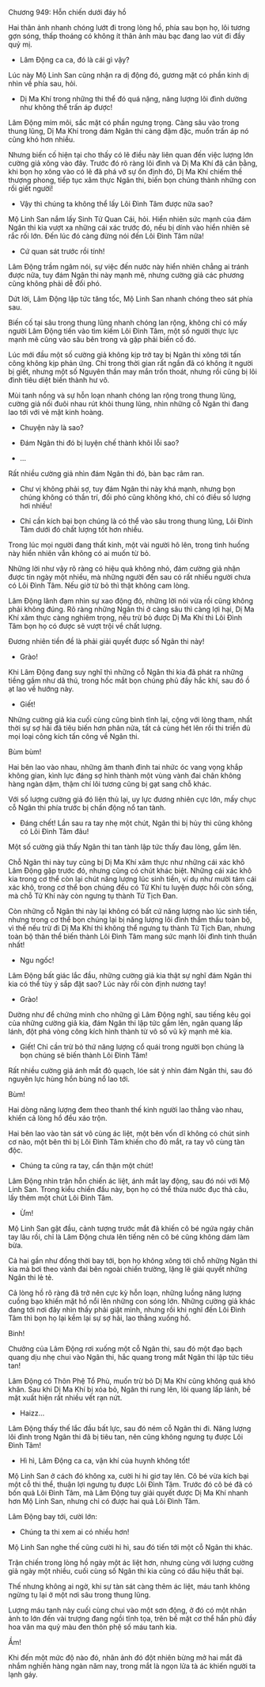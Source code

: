 




Chương 949: Hỗn chiến dưới đáy hồ


Hai thân ảnh nhanh chóng lướt đi trong lòng hồ, phía sau bọn họ, lôi tương gợn sóng, thấp thoáng có không ít thân ảnh màu bạc đang lao vút đi đầy quỷ mị.

- Lâm Động ca ca, đó là cái gì vậy?

Lúc này Mộ Linh San cũng nhận ra dị động đó, gương mặt có phần kinh dị nhìn về phía sau, hỏi.

- Dị Ma Khí trong những thi thể đó quá nặng, năng lượng lôi đình dường như không thể trấn áp được!

Lâm Động mím môi, sắc mặt có phần ngưng trọng. Càng sâu vào trong thung lũng, Dị Ma Khí trong đám Ngân thi càng đậm đặc, muốn trấn áp nó cũng khó hơn nhiều.

Nhưng biến cố hiện tại cho thấy có lẽ điều này liên quan đến việc lượng lớn cường giả xông vào đây. Trước đó rõ ràng lôi đình và Dị Ma Khí đã cân bằng, khi bọn họ xông vào có lẽ đã phá vỡ sự ổn định đó, Dị Ma Khí chiếm thế thượng phong, tiếp tục xâm thực Ngân thi, biến bọn chúng thành những con rối giết người!

- Vậy thì chúng ta không thể lấy Lôi Đình Tâm được nữa sao?

Mộ Linh San nắm lấy Sinh Tử Quan Cái, hỏi. Hiển nhiên sức mạnh của đám Ngân thi kia vượt xa những cái xác trước đó, nếu bị dính vào hiển nhiên sẽ rắc rối lớn. Đến lúc đó càng đừng nói đến Lôi Đình Tâm nữa!

- Cứ quan sát trước rồi tính!

Lâm Động trầm ngâm nói, sự việc đến nước này hiển nhiên chẳng ai tránh được nữa, tuy đám Ngân thi này mạnh mẽ, nhưng cường giả các phương cũng không phải dễ đối phó.

Dứt lời, Lâm Động lập tức tăng tốc, Mộ Linh San nhanh chóng theo sát phía sau.

Biến cố tại sâu trong thung lũng nhanh chóng lan rộng, không chỉ có mấy người Lâm Động tiến vào tìm kiếm Lôi Đình Tâm, một số người thực lực mạnh mẽ cũng vào sâu bên trong và gặp phải biến cố đó.

Lúc mới đầu một số cường giả không kịp trở tay bị Ngân thi xông tới tấn công không kịp phản ứng. Chỉ trong thời gian rất ngắn đã có không ít người bị giết, nhưng một số Nguyên thần may mắn trốn thoát, nhưng rồi cũng bị lôi đình tiêu diệt biến thành hư vô.

Mùi tanh nồng và sự hỗn loạn nhanh chóng lan rộng trong thung lũng, cường giả nối đuôi nhau rút khỏi thung lũng, nhìn những cỗ Ngân thi đang lao tới với vẻ mặt kinh hoàng.

- Chuyện này là sao?

- Đám Ngân thi đó bị luyện chế thành khôi lỗi sao?

- …

Rất nhiều cường giả nhìn đám Ngân thi đó, bàn bạc râm ran.

- Chư vị không phải sợ, tuy đám Ngân thi này khá mạnh, nhưng bọn chúng không có thần trí, đối phó cũng không khó, chỉ có điều số lượng hơi nhiều!

- Chỉ cần kích bại bọn chúng là có thể vào sâu trong thung lũng, Lôi Đình Tâm dưới đó chất lượng tốt hơn nhiều.

Trong lúc mọi người đang thất kinh, một vài người hô lên, trong tình huống này hiển nhiên vẫn không có ai muốn từ bỏ.

Những lời như vậy rõ ràng có hiệu quả không nhỏ, đám cường giả nhận được tin ngày một nhiều, mà những người đến sau có rất nhiều người chưa có Lôi Đình Tâm. Nếu giờ từ bỏ thì thật không cam lòng.

Lâm Động lãnh đạm nhìn sự xao động đó, những lời nói vừa rồi cũng không phải không đúng. Rõ ràng những Ngân thi ở càng sâu thì càng lợi hại, Dị Ma Khí xâm thực càng nghiêm trọng, nếu trừ bỏ được Dị Ma Khí thì Lôi Đình Tâm bọn họ có được sẽ vượt trội về chất lượng.

Đương nhiên tiền đề là phải giải quyết được số Ngân thi này!

- Grào!

Khi Lâm Động đang suy nghĩ thì những cỗ Ngân thi kia đã phát ra những tiềng gầm như dã thú, trong hốc mắt bọn chúng phủ đầy hắc khí, sau đó ồ ạt lao về hướng này.

- Giết!

Những cường giả kia cuối cùng cũng bình tĩnh lại, cộng với lòng tham, nhất thời sự sợ hãi đã tiêu biến hơn phân nửa, tất cả cùng hét lên rồi thi triển đủ mọi loại công kích tấn công về Ngân thi.

Bùm bùm!

Hai bên lao vào nhau, những âm thanh đinh tai nhức óc vang vọng khắp không gian, kình lực đáng sợ hình thành một vùng vành đai chân không hàng ngàn dặm, thậm chí lôi tương cũng bị gạt sang chỗ khác.

Với số lượng cường giả đó liên thủ lại, uy lực đương nhiên cực lớn, mấy chục cỗ Ngân thi phía trước bị chấn động nổ tan tành.

- Đáng chết! Lần sau ra tay nhẹ một chút, Ngân thi bị hủy thì cũng không có Lôi Đình Tâm đâu!

Một số cường giả thấy Ngân thi tan tành lập tức thấy đau lòng, gầm lên.

Chỗ Ngân thi này tuy cũng bị Dị Ma Khí xâm thực như những cái xác khô Lâm Động gặp trước đó, nhưng cũng có chút khác biệt. Những cái xác khô kia trong cơ thể còn lại chút năng lượng lúc sinh tiền, ví dụ như mười tám cái xác khô, trong cơ thể bọn chúng đều có Tử Khí tu luyện được hồi còn sống, mà chỗ Tử Khí này còn ngưng tụ thành Tử Tịch Đan.

Còn những cỗ Ngân thi này lại không có bất cứ năng lượng nào lúc sinh tiền, nhưng trong cơ thể bọn chúng lại bị năng lượng lôi đình thẩm thấu toàn bộ, vì thế nếu trừ đi Dị Ma Khí thì không thể ngưng tụ thành Tử Tịch Đan, nhưng toàn bộ thân thể biến thành Lôi Đình Tâm mang sức mạnh lôi đình tinh thuần nhất!

- Ngu ngốc!

Lâm Động bất giác lắc đầu, những cường giả kia thật sự nghĩ đám Ngân thi kia có thể tùy ý sắp đặt sao? Lúc này rồi còn định nương tay!

- Grào!

Dường như để chứng minh cho những gì Lâm Động nghĩ, sau tiếng kêu gọi của những cường giả kia, đám Ngân thi lập tức gầm lên, ngân quang lấp lánh, đột phá vòng công kích hình thành từ vô số vũ kỹ mạnh mẽ kia.

- Giết! Chỉ cần trừ bỏ thứ năng lượng cổ quái trong người bọn chúng là bọn chúng sẽ biến thành Lôi Đình Tâm!

Rất nhiều cường giả ánh mắt đỏ quạch, lóe sát ý nhìn đám Ngân thi, sau đó nguyên lực hùng hồn bùng nổ lao tới.

Bùm!

Hai dòng năng lượng đem theo thanh thế kinh người lao thẳng vào nhau, khiến cả lòng hồ đều xáo trộn.

Hai bên lao vào tàn sát vô cùng ác liệt, một bên vốn dĩ không có chút sinh cơ nào, một bên thì bị Lôi Đình Tâm khiến cho đỏ mắt, ra tay vô cùng tàn độc.

- Chúng ta cũng ra tay, cẩn thận một chút!

Lâm Động nhìn trận hỗn chiến ác liệt, ánh mắt lay động, sau đó nói với Mộ Linh San. Trong kiểu chiến đấu này, bọn họ có thể thừa nước đục thả câu, lấy thêm một chút Lôi Đình Tâm.

- Ừm!

Mộ Linh San gật đầu, cảnh tượng trước mắt đã khiến cô bé ngứa ngáy chân tay lâu rồi, chỉ là Lâm Động chưa lên tiếng nên cô bé cũng không dám làm bừa.

Cả hai gần như đồng thời bay tới, bọn họ không xông tới chỗ những Ngân thi kia mà bơi theo vành đai bên ngoài chiến trường, lặng lẽ giải quyết những Ngân thi lẻ tẻ.

Cả lòng hồ rõ ràng đã trở nên cực kỳ hỗn loạn, những luồng năng lượng cuồng bạo khiến mặt hồ nổi lên những con sóng lớn. Những cường giả khác đang tới nơi đây nhìn thấy phải giật mình, nhưng rồi khi nghĩ đến Lôi Đình Tâm thì bọn họ lại kềm lại sự sợ hãi, lao thẳng xuống hồ.

Binh!

Chưởng của Lâm Động rơi xuống một cỗ Ngân thi, sau đó một đạo bạch quang dịu nhẹ chui vào Ngân thi, hắc quang trong mắt Ngân thi lập tức tiêu tan!

Lâm Động có Thôn Phệ Tổ Phù, muốn trừ bỏ Dị Ma Khí cũng không quá khó khăn. Sau khi Dị Ma Khí bị xóa bỏ, Ngân thi rung lên, lôi quang lấp lánh, bề mặt xuất hiện rất nhiều vết rạn nứt.

- Haizz…

Lâm Động thấy thế lắc đầu bất lực, sau đó ném cỗ Ngân thi đi. Năng lượng lôi đình trong Ngân thi đã bị tiêu tan, nên cũng không ngưng tụ được Lôi Đình Tâm!

- Hì hì, Lâm Động ca ca, vận khí của huynh không tốt!

Mộ Linh San ở cách đó không xa, cười hi hi giơ tay lên. Cô bé vừa kích bại một cỗ thi thể, thuận lợi ngưng tụ được Lôi Đình Tâm. Trước đó cô bé đã có bốn quả Lôi Đình Tâm, mà Lâm Động tuy giải quyết được Dị Ma Khí nhanh hơn Mộ Linh San, nhưng chỉ có được hai quả Lôi Đình Tâm.

Lâm Động bay tới, cười lớn:

- Chúng ta thi xem ai có nhiều hơn!

Mộ Linh San nghe thế cũng cười hì hì, sau đó tiến tới một cỗ Ngân thi khác.

Trận chiến trong lòng hồ ngày một ác liệt hơn, nhưng cùng với lượng cường giả ngày một nhiều, cuối cùng số Ngân thi kia cũng có dấu hiệu thất bại.

Thế nhưng không ai ngờ, khi sự tàn sát càng thêm ác liệt, máu tanh không ngừng tụ lại ở một nơi sâu trong thung lũng.

Lượng máu tanh này cuối cùng chui vào một sơn động, ở đó có một nhân ảnh to lớn đến vài trượng đang ngồi tĩnh tọa, trên bề mặt cơ thể hắn phủ đầy hoa văn ma quỷ màu đen thôn phệ số máu tanh kia.

Ầm!

Khi đến một mức độ nào đó, nhân ảnh đó đột nhiên bừng mở hai mắt đã nhắm nghiền hàng ngàn năm nay, trong mắt là ngọn lửa tà ác khiến người ta lạnh gáy.

</div>





